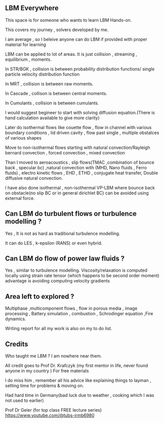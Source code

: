 ## LBM Everywhere 
This space is for someone who wants to learn LBM Hands-on.

This covers my journey , solvers developed by me.

I am average , so I beleive anyone can do LBM if provided with proper material for learning

LBM can be applied to lot of areas. 
It is just collision , streaming , equilibrium , moments.

In STR/BGK , collision is between probability distribution functions/ single particle velocity distribution function

In MRT , collision is between raw moments.

In Cascade , collison is between central moments.

In Cumulants , collision is between cumulants.

I would suggest begineer to start with solving diffusion equation.(There is hand calculation available to give more clarity)

Later do isothermal flows like couette flow , flow in channel with various boundary conditions , lid driven cavity ,
flow past single , multiple obstalces of various shapes

Move to non-isothermal flows starting with natural convection/Rayleigh bernard convection , forced convection , mixed convection

Than I moved to aeroacoustics , slip flows(TMAC ,combination of bounce back , specular bc) ,natural convection with (MHD, Nano fluids , Ferro fluids) , electro kinetic flows , EHD , ETHD , conjugate heat transfer, Double diffusive natural convection.

I have also done isothermal , non-isothermal VP-LBM where bounce back on obstacle(no slip BC or in general dirichlet BC) can be avoided using external force.

## Can LBM do turbulent flows or turbulence modelling ?

Yes , It is not as hard as traditional turbulence modelling.

It can do LES , k-epsilon (RANS) or even hybrid.

## Can LBM do flow of power law fluids ?

Yes , similar to turbulence modelling.
Viscosity/relaxation is computed locally using strain rate tensor (which happens to be second order moment)
advantage is avoiding computing velocity gradients


## Area left to explored ?
Multiphase ,multicomponent flows , flow in porous media , image processing , Battery simulation , combustion , Schrodinger equation ,Fire dynamics.

Writing report for all my work is also on my to do list.

## Credits 
Who taught me LBM ?
I am nowhere near them.

All credit goes to Prof Dr. Krafczyk (my first mentor in life, never found anyone in my country )
For free materials

I do miss him , remember all his advice like explaining things to layman , setting time for problems & moving on.

Had hard time in Germany(bad luck due to weather , cooking which I was not used to earlier)

Prof Dr Geier (for top class FREE lecture series)
https://www.youtube.com/@tubs-irmb6980

